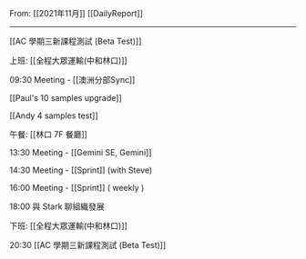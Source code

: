From: [[2021年11月]]
[[DailyReport]]

---

[[AC 學期三新課程測試 (Beta Test)]]

上班: [[全程大眾運輸(中和林口)]]

09:30 Meeting - [[澳洲分部Sync]]

[[Paul's 10 samples upgrade]]

[[Andy 4 samples test]]

午餐: [[林口 7F 餐廳]]

13:30 Meeting - [[Gemini SE, Gemini]]

14:30 Meeting - [[Sprint]] (with Steve)

16:00 Meeting - [[Sprint]] ( weekly )

18:00 與 Stark 聊組織發展

下班: [[全程大眾運輸(中和林口)]]

20:30 [[AC 學期三新課程測試 (Beta Test)]]

